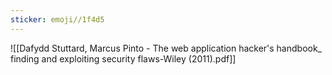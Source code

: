 ```yaml
---
sticker: emoji//1f4d5
---
```





![[Dafydd Stuttard, Marcus Pinto - The web application hacker's handbook_ finding and exploiting security flaws-Wiley (2011).pdf]]